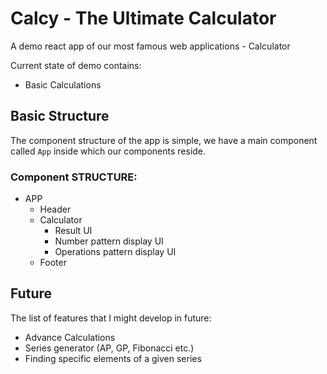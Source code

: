 # Calcy - The Ultimate Calculator
A demo react app of our most famous web applications - Calculator

Current state of demo contains:

-  Basic Calculations

## Basic Structure
The component structure of the app is simple, we have a main component called `App` inside which our components reside.

### Component STRUCTURE:

- APP
  - Header
  - Calculator
    - Result UI
    - Number pattern display UI
    - Operations pattern display UI
  - Footer

## Future
The list of features that I might develop in future:

- Advance Calculations
- Series generator (AP, GP, Fibonacci etc.)
- Finding specific elements of a given series 
